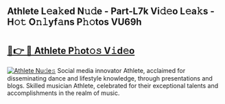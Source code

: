 ## Athlete L𝚎a𝚔ed N𝚞𝚍e - Part-L7k Vi𝚍𝚎o L𝚎a𝚔s - H𝚘𝚝 O𝚗𝚕yf𝚊ns P𝚑𝚘tos VU69h

# <h2><a href="http://kf0eg2a.oniu.top/?m=Athlete">🔗👉 🔴 Athlete P𝚑ot𝚘𝚜 V𝚒d𝚎o</a></h2>

[![Athlete Nu𝚍e𝚜](https://i.imgur.com/0qMVB7G.gif)](http://kf0eg2a.oniu.top/?m=Athlete)
Social media innovator Athlete, acclaimed for disseminating dance and lifestyle knowledge, through presentations and blogs. Skilled musician Athlete, celebrated for their exceptional talents and accomplishments in the realm of music.  
